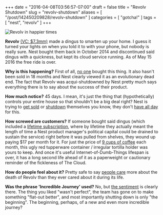 +++
date = "2016-04-08T03:56:57-07:00"
draft = false
title = "Revolv Shutdown"
slug = "revolv-shutdown"
aliases = [ "/post/142450209828/revolv-shutdown" ]
categories = [ "gotcha!" ]
tags = [ "nest", "revolv" ]
+++

![Revolv in happier times](https://dumbfunded.imgix.net/revolv.jpg?w=640&auto=format&q=90 "The Revolv family in happier times. No one could have predicted they would all be dead within two years.")

**Revolv** [(VC: $7.3mm)](https://www.crunchbase.com/organization/revolv) made a dingus to smarten up your home. I guess it turned your lights on when you 
told it to with your phone, but nobody is really sure. Nest bought them back in October 2014 and discontinued said dingus with a quickness, but kept its cloud 
service running. As of May 15 2016 the free ride is over.

<!--more-->

**Why is this happening?** First of all, [no 
one](https://web.archive.org/web/20150609233637/https://play.google.com/store/apps/details?id=com.revolv.android.app&hl=en) bought this thing. It also hasn't 
been sold in 18 months and Nest clearly viewed it as an evolutionary dead end. The fact that Revolv was acqui-shutdowned by Nest pretty much says everything 
there is to say about the success of their product.

**How much notice?** 45 days. I mean, it's just the thing that (hypothetically) controls your entire house so that shouldn't be a big deal right? Nest is 
trying to [get sold](http://www.businessinsider.com/whats-going-on-at-nest-2016-2) or [shutdown](http://recode.net/2016/03/30/nest-2015-sales-budget/) 
themselves you know, they don't [have all day](http://www.vox.com/2016/4/7/11378904/nest-tony-fadell-struggling) for this.

**How screwed are customers?** If someone bought said dingus (which included a [lifetime 
subscription](http://www.businessinsider.com/revolv-smart-home-hubs-lifetime-subscription-bricked-nest-google-alphabet-internet-of-things-2016-4), where by 
lifetime they actually meant the length of time a Nest product manager's political capital could be drained to sustain the service) right before it was pulled 
from shelves, they wound up paying $17 per month for it. For just the price of [9 cups of coffee](http://www.fastfoodmenuprices.com/starbucks-prices/) each 
month, this ugly red tupperware container / irregular tortilla holder was yours to keep. And once it's useful Internet-of-Dumb-Things lifespan is over, it has 
a long second life ahead of it as a paperweight or cautionary reminder of the fickleness of The Cloud.

**How do people feel about it?** Pretty safe to say [people 
care](https://medium.com/@arlogilbert/the-time-that-tony-fadell-sold-me-a-container-of-hummus-cb0941c762c1) more about the death of Revolv than they ever 
cared about it during its life.

**Was the phrase 'Incredible Journey' used?** No, but [the sentiment](http://www.revolv.com/) is clearly there. The thing you liked "wasn't perfect", the team 
has gone on to make something "flat-out better", and most importantly shutting down is only "the beginning". The beginning, perhaps, of a new and even more 
incredible journey?
